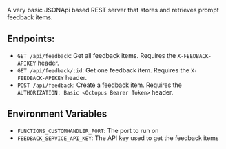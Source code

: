 A very basic JSONApi based REST server that stores and retrieves prompt feedback items.

## Endpoints:

* `GET /api/feedback`: Get all feedback items. Requires the `X-FEEDBACK-APIKEY` header.
* `GET /api/feedback/:id`: Get one feedback item. Requires the `X-FEEDBACK-APIKEY` header.
* `POST /api/feedback`: Create a feedback item. Requires the `AUTHORIZATION: Basic <Octopus Bearer Token>` header.

## Environment Variables

* `FUNCTIONS_CUSTOMHANDLER_PORT`: The port to run on
* `FEEDBACK_SERVICE_API_KEY`: The API key used to get the feedback items
